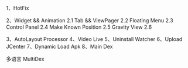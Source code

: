 1、HotFix

2、Widget && Animation
2.1 Tab && ViewPager
2.2 Floating Menu
2.3 Control Panel
2.4 Make Known Position
2.5 Gravity View
2.6

3、AutoLayout Processor
4、Video Live
5、Uninstall Watcher
6、Upload JCenter
7、Dynamic Load Apk
8、Main Dex

多语言
MultiDex